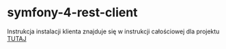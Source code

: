# symfony-4-rest-client

Instrukcja instalacji klienta znajduje się w instrukcji całościowej dla projektu [TUTAJ](https://github.com/mikolaj-bronk/symfony-4-rest-server)
